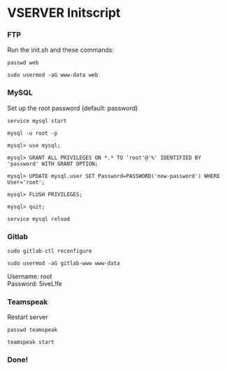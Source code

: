 <h1>VSERVER Initscript</h1>
<h3>FTP</h3>
<p>Run the init.sh and these commands:</p>
<p><code>passwd web</code></p>
<p><code>sudo usermod -aG www-data web</code></p>
<h3>MySQL</h3>
<p>Set up the root password (default: password)</p>
<p><code>service mysql start</code></p>
<p><code>mysql -u root -p</code></p>
<p><code>mysql> use mysql;</code></p>
<p><code>mysql> GRANT ALL PRIVILEGES ON *.* TO 'root'@'%' IDENTIFIED BY 'password' WITH GRANT OPTION;</code></p>
<p><code>mysql> UPDATE mysql.user SET Password=PASSWORD('new-password') WHERE User='root';</code></p>
<p><code>mysql> FLUSH PRIVILEGES;</code></p>
<p><code>mysql> quit;</code></p>
<p><code>service mysql reload</code></p>
<h3>Gitlab</h3>
<p><code>sudo gitlab-ctl reconfigure</code></p>
<p><code>sudo usermod -aG gitlab-www www-data</code></p>
<p>Username: root<br>Password: 5iveL!fe</p>
<h3>Teamspeak</h3>
<p>Restart server</p>
<p><code>passwd teamspeak</code></p>
<p><code>teamspeak start</code></p>
<h3>Done!</h3>

